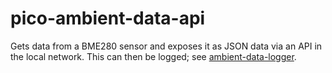 # pico-ambient-data-api
Gets data from a BME280 sensor and exposes it as JSON data via an API in the local network. This can then be logged; see [ambient-data-logger](https://github.com/johnheaven/ambient-data-logger).
